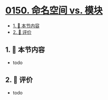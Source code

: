 # [0150. 命名空间 vs. 模块](https://github.com/tnotesjs/TNotes.typescript/tree/main/notes/0150.%20%E5%91%BD%E5%90%8D%E7%A9%BA%E9%97%B4%20vs.%20%E6%A8%A1%E5%9D%97)

<!-- region:toc -->

- [1. 🎯 本节内容](#1--本节内容)
- [2. 🫧 评价](#2--评价)

<!-- endregion:toc -->

## 1. 🎯 本节内容

- todo

## 2. 🫧 评价

- todo
